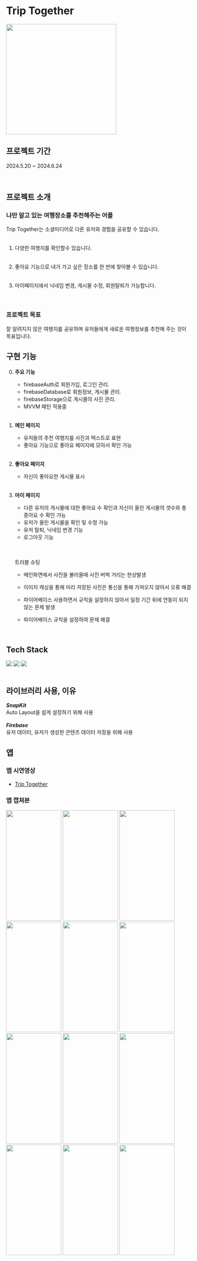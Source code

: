 

# Trip Together

<img src="https://github.com/JeongKiKi/TripTogether/assets/125369115/ca11c0de-dc10-4e91-9636-448cfa7832d9" width="300" height="300">
<br>

## 프로젝트 기간
2024.5.20 ~ 2024.6.24


<br>


##  프로젝트 소개 
### 나만 알고 있는 여행장소를 추천해주는 어플
Trip Together는 소셜미디어로 다른 유저와 경험을 공유할 수 있습니다.<br>
<br>

1. 다양한 여행지를 확인할수 있습니다. <br>
    <br>

2. 좋아요 기능으로 내가 가고 싶은 장소를 한 번에 찾아볼 수 있습니다. <br>
    <br>

3.  마이페이지에서 닉네임 변경, 게시물 수정, 회원탈퇴가 가능합니다. <br>
    <br><br>
   
### 프로젝트 목표
잘 알려지지 않은 여행지를 공유하며 유저들에게 새로운 여행정보를 추천해 주는 것이 목표입니다. 
<br>


##  구현 기능
0. **주요 기능**
   - firebaseAuth로 회원가입, 로그인 관리.
   - firebaseDatabase로 회원정보, 게시물 관리.
   - firebaseStorage으로 게시물의 사진 관리.
   - MVVM 패턴 적용중
   
   <br>

1. **메인 페이지**
   - 유저들의 추천 여행지를 사진과 텍스트로 표현
   - 좋아요 기능으로 좋아요 페이지에 모아서 확인 가능
   <br>

2. **좋아요 페이지**
   - 자신이 좋아요한 게시물 표시 

   <br>
   
3. **마이 페이지**
   - 다른 유저의 게시물에 대한 좋아요 수 확인과 자신이 올린 게시물의 갯수와 총 종아요 수 확인 가능
   - 유저가 올린 게시물을 확인 및 수정 가능
   - 유저 탈퇴, 닉네임 변경 기능
   - 로그아웃 기능

   <br>

   <br> 트러블 슈팅
   - 메인화면에서 사진을 불러올때 사진 버벅 거리는 현상발생
   - 이미지 캐싱을 통해 미리 저장된 사진은 통신을 통해 가져오지 않아서 오류 해결
  
   - 파이어베이스 사용하면서 규칙을 설정하지 않아서 일정 기간 뒤에 연동이 되지않는 문제 발생
   - 파이어베이스 규칙을 설정하여 문제 해결
    <br>
##  Tech Stack
<img src="https://img.shields.io/badge/Xcode-147EFB?style=for-the-badge&logo=Xcode&logoColor=white"/></a>
<img src="https://img.shields.io/badge/Swift-F05138?style=for-the-badge&logo=Swift&logoColor=white"/></a>
<img src="https://img.shields.io/badge/Firebase-FFCA28?style=for-the-badge&logo=Firebase&logoColor=white"/></a>
<br><br>
##  라이브러리 사용, 이유
 ***SnapKit*** <br>
    Auto Layout을 쉽게 설정하기 위해 사용   
<br>
 ***Firebase*** <br>
    유저 데이터, 유저가 생성한 콘텐츠 데이터 저장을 위해 사용
<br>
## 앱 
### 앱 시연영상
- [Trip Together](https://www.youtube.com/watch?v=RC5WamosELo)

### 앱 캡쳐본
<img src="https://github.com/JeongKiKi/WordMemory/assets/125369115/380aef7a-7694-407f-82d5-f0ab5e08a40b" width="150" height="300"/>
<img src="https://github.com/JeongKiKi/WordMemory/assets/125369115/8a6f7c7b-c4f4-4f06-add7-60a7d1473cec" width="150" height="300"/>
<img src="https://github.com/JeongKiKi/WordMemory/assets/125369115/96ed45fb-02d9-4a4e-9f53-f6f40558879f" width="150" height="300"/>
<img src="https://github.com/JeongKiKi/WordMemory/assets/125369115/a1adfce2-0857-4f33-aa4f-d7e0450ee5fb" width="150" height="300"/>
<img src="https://github.com/JeongKiKi/WordMemory/assets/125369115/d38045b2-d2c5-40cf-b961-98b32bc60327" width="150" height="300"/>
<img src="https://github.com/JeongKiKi/WordMemory/assets/125369115/cba56173-c089-40e8-902a-c619be01172c" width="150" height="300"/>
<img src="https://github.com/JeongKiKi/WordMemory/assets/125369115/af1725b7-6300-464e-8cc8-c877cee8a237" width="150" height="300"/>
<img src="https://github.com/JeongKiKi/WordMemory/assets/125369115/29e08979-0229-4e6c-987f-864de969f391" width="150" height="300"/>
<img src="https://github.com/JeongKiKi/WordMemory/assets/125369115/734fb93e-7898-4a7c-8739-798c235e5818" width="150" height="300"/>
<img src="https://github.com/JeongKiKi/WordMemory/assets/125369115/2aa44c5d-a531-44da-95d2-4a63410db405" width="150" height="300"/>
<img src="https://github.com/JeongKiKi/WordMemory/assets/125369115/8de18ce0-05fc-4c85-81a5-5d0a5545f73a" width="150" height="300"/>
<img src="https://github.com/JeongKiKi/WordMemory/assets/125369115/4a7e41ba-a37b-4eda-806a-36eafceb33a9" width="150" height="300"/>


